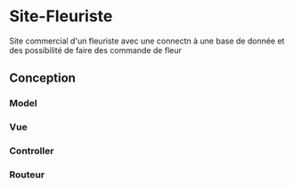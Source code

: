 # Site-Fleuriste

Site commercial d'un fleuriste avec une connectn à une base de donnée et des possibilité de faire des commande de fleur

## Conception
### Model

### Vue

### Controller

### Routeur
